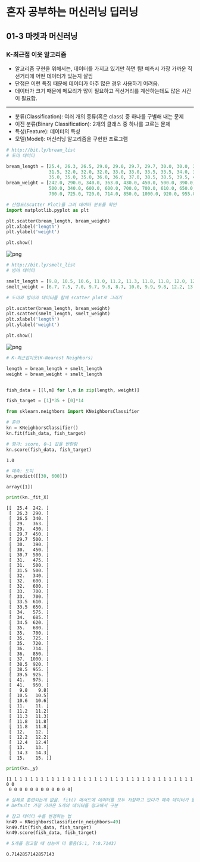 # 혼자 공부하는 머신러닝 딥러닝
## 01-3 마켓과 머신러닝
### K-최근접 이웃 알고리즘

* 알고리즘 구현을 위해서는, 데이터를 가지고 있기만 하면 됨! 예측시 가장 가까운 직선거리에 어떤 데이터가 있는지 살핌
* 단점은 이런 특징 때문에 데이터가 아주 많은 경우 사용하기 어려움. 
* 데이터가 크기 때문에 메모리가 많이 필요하고 직선거리를 계산하는데도 많은 시간이 필요함.
---

* 분류(Classification): 여러 개의 종류(혹은 class) 중 하나를 구별해 내는 문제
* 이진 분류(Binary Classification): 2개의 클래스 중 하나를 고르는 문제
* 특성(Feature): 데이터의 특성
* 모델(Model): 머신러닝 알고리즘을 구현한 프로그램


```python
# http://bit.ly/bream_list
# 도미 데이터

bream_length = [25.4, 26.3, 26.5, 29.0, 29.0, 29.7, 29.7, 30.0, 30.0, 30.7, 31.0, 31.0, 
                31.5, 32.0, 32.0, 32.0, 33.0, 33.0, 33.5, 33.5, 34.0, 34.0, 34.5, 35.0, 
                35.0, 35.0, 35.0, 36.0, 36.0, 37.0, 38.5, 38.5, 39.5, 41.0, 41.0]
bream_weight = [242.0, 290.0, 340.0, 363.0, 430.0, 450.0, 500.0, 390.0, 450.0, 500.0, 475.0, 500.0, 
                500.0, 340.0, 600.0, 600.0, 700.0, 700.0, 610.0, 650.0, 575.0, 685.0, 620.0, 680.0, 
                700.0, 725.0, 720.0, 714.0, 850.0, 1000.0, 920.0, 955.0, 925.0, 975.0, 950.0]
```


```python
# 산점도(Scatter Plot)를 그려 데이터 분포를 확인
import matplotlib.pyplot as plt 

plt.scatter(bream_length, bream_weight)
plt.xlabel('length')
plt.ylabel('weight')

plt.show()
```


    
![png](output_3_0.png)
    



```python
# http://bit.ly/smelt_list 
# 빙어 데이터

smelt_length = [9.8, 10.5, 10.6, 11.0, 11.2, 11.3, 11.8, 11.8, 12.0, 12.2, 12.4, 13.0, 14.3, 15.0]
smelt_weight = [6.7, 7.5, 7.0, 9.7, 9.8, 8.7, 10.0, 9.9, 9.8, 12.2, 13.4, 12.2, 19.7, 19.9]
```


```python
# 도미와 빙어의 데이터를 함께 scatter plot로 그리기

plt.scatter(bream_length, bream_weight)
plt.scatter(smelt_length, smelt_weight)
plt.xlabel('length')
plt.ylabel('weight')

plt.show()
```


    
![png](output_5_0.png)
    



```python
# K-최근접이웃(K-Nearest Neighbors)

length = bream_length + smelt_length
weight = bream_weight + smelt_length


fish_data = [[l,m] for l,m in zip(length, weight)]

fish_target = [1]*35 + [0]*14

from sklearn.neighbors import KNeighborsClassifier

# 훈련
kn = KNeighborsClassifier()
kn.fit(fish_data, fish_target)

# 평가: score, 0~1 값을 반환함
kn.score(fish_data, fish_target)
```




    1.0




```python
# 예측: 도미
kn.predict([[30, 600]])
```




    array([1])




```python
print(kn._fit_X)
```

    [[  25.4  242. ]
     [  26.3  290. ]
     [  26.5  340. ]
     [  29.   363. ]
     [  29.   430. ]
     [  29.7  450. ]
     [  29.7  500. ]
     [  30.   390. ]
     [  30.   450. ]
     [  30.7  500. ]
     [  31.   475. ]
     [  31.   500. ]
     [  31.5  500. ]
     [  32.   340. ]
     [  32.   600. ]
     [  32.   600. ]
     [  33.   700. ]
     [  33.   700. ]
     [  33.5  610. ]
     [  33.5  650. ]
     [  34.   575. ]
     [  34.   685. ]
     [  34.5  620. ]
     [  35.   680. ]
     [  35.   700. ]
     [  35.   725. ]
     [  35.   720. ]
     [  36.   714. ]
     [  36.   850. ]
     [  37.  1000. ]
     [  38.5  920. ]
     [  38.5  955. ]
     [  39.5  925. ]
     [  41.   975. ]
     [  41.   950. ]
     [   9.8    9.8]
     [  10.5   10.5]
     [  10.6   10.6]
     [  11.    11. ]
     [  11.2   11.2]
     [  11.3   11.3]
     [  11.8   11.8]
     [  11.8   11.8]
     [  12.    12. ]
     [  12.2   12.2]
     [  12.4   12.4]
     [  13.    13. ]
     [  14.3   14.3]
     [  15.    15. ]]



```python
print(kn._y)
```

    [1 1 1 1 1 1 1 1 1 1 1 1 1 1 1 1 1 1 1 1 1 1 1 1 1 1 1 1 1 1 1 1 1 1 1 0 0
     0 0 0 0 0 0 0 0 0 0 0 0]



```python
# 실제로 훈련되는게 없음. fit() 매서드에 데이터를 모두 저장하고 있다가 예측 데이터가 들어오면 참고함.
# Default 가장 가까운 5개의 데이터를 참고해서 구분

# 참고 데이터 수를 변경하는 법
kn49 = KNeighborsClassifier(n_neighbors=49)
kn49.fit(fish_data, fish_target)
kn49.score(fish_data, fish_target)

# 5개를 참고할 때 성능이 더 좋음(5:1, 7:0.7143)
```




    0.7142857142857143


